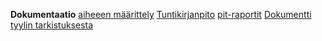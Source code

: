 **Dokumentaatio**
[aiheeen määrittely](dokumentaatio/aihemaarittely.md)
[Tuntikirjanpito](dokumentaatio/tuntikirjanpito.md)
[pit-raportit](dokumentaatio/pit/)
[Dokumentti tyylin tarkistuksesta](dokumentaatio/checkstyle.html)
